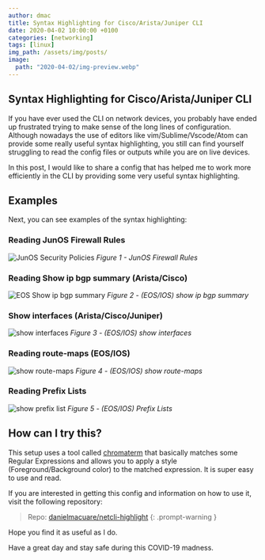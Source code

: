 ```yaml
---
author: dmac
title: Syntax Highlighting for Cisco/Arista/Juniper CLI
date: 2020-04-02 10:00:00 +0100
categories: [networking]
tags: [linux]
img_path: /assets/img/posts/
image: 
  path: "2020-04-02/img-preview.webp"
---
```


## Syntax Highlighting for Cisco/Arista/Juniper CLI

If you have ever used the CLI on network devices, you probably have ended up frustrated trying to make sense of the long lines of configuration. Although nowadays the use of editors like vim/Sublime/Vscode/Atom can provide some really useful syntax highlighting, you still can find yourself struggling to read the config files or outputs while you are on live devices.

In this post, I would like to share a config that has helped me to work more efficiently in the CLI by providing some very useful syntax highlighting.

## Examples

Next, you can see examples of the syntax highlighting:

### Reading JunOS Firewall Rules

![JunOS Security Policies](2020-04-02/fig1-junos-sec-policies.webp)
_Figure 1 - JunOS Firewall Rules_

### Reading Show ip bgp summary (Arista/Cisco)

![EOS Show ip bgp summary](2020-04-02/fig2-eos-show-ip-bgp-summary.webp)
_Figure 2 - (EOS/IOS) show ip bgp summary_

### Show interfaces (Arista/Cisco/Juniper)

![show interfaces](2020-04-02/fig3-ios-show-interfaces.webp)
_Figure 3 - (EOS/IOS) show interfaces_

### Reading route-maps (EOS/IOS)

![show route-maps](2020-04-02/fig4-ios-show-route-maps.webp)
_Figure 4 - (EOS/IOS) show route-maps_

### Reading Prefix Lists

![show prefix list](2020-04-02/fig5-ios-prefix-lists.webp)
_Figure 5 - (EOS/IOS) Prefix Lists_

## How can I try this?

This setup uses a tool called [chromaterm](https://github.com/hSaria/ChromaTerm) that basically matches some Regular Expressions and allows you to apply a style (Foreground/Background color) to the matched expression. It is super easy to use and read.

If you are interested in getting this config and information on how to use it, visit the following repository:

> Repo: [danielmacuare/netcli-highlight](https://github.com/danielmacuare/netcli-highlight)
{: .prompt-warning }

Hope you find it as useful as I do.

Have a great day and stay safe during this COVID-19 madness.
